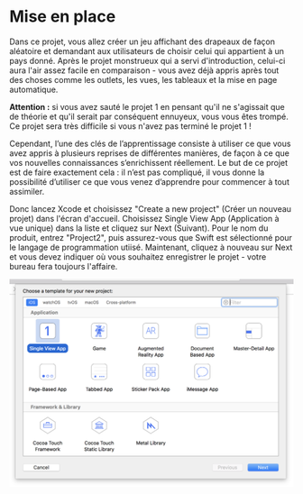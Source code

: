 # Mise en place

Dans ce projet, vous allez créer un jeu affichant des drapeaux de façon aléatoire et demandant aux utilisateurs de choisir celui qui appartient à un pays donné. Après le projet monstrueux qui a servi d'introduction, celui-ci aura l'air assez facile en comparaison - vous avez déjà appris après tout des choses comme les outlets, les vues, les tableaux et la mise en page automatique.

**Attention :** si vous avez sauté le projet 1 en pensant qu'il ne s'agissait que de théorie et qu'il serait par conséquent ennuyeux, vous vous êtes trompé. Ce projet sera très difficile si vous n'avez pas terminé le projet 1 !

Cependant, l’une des clés de l’apprentissage consiste à utiliser ce que vous avez appris à plusieurs reprises de différentes manières, de façon à ce que vos nouvelles connaissances s’enrichissent réellement. Le but de ce projet est de faire exactement cela : il n’est pas compliqué, il vous donne la possibilité d’utiliser ce que vous venez d’apprendre pour commencer à tout assimiler.

Donc lancez Xcode et choisissez "Create a new project" (Créer un nouveau projet) dans l'écran d'accueil. Choisissez Single View App (Application à vue unique) dans la liste et cliquez sur Next (Suivant). Pour le nom du produit, entrez "Project2", puis assurez-vous que Swift est sélectionné pour le langage de programmation utiisé. Maintenant, cliquez à nouveau sur Next et vous devez indiquer où vous souhaitez enregistrer le projet - votre bureau fera toujours l'affaire.

![Création d'une nouvelle Single View App dans Xcode.](2-2.png)

